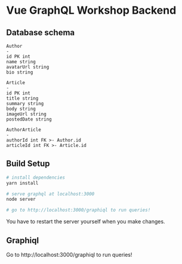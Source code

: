 # Vue GraphQL Workshop Backend

## Database schema

```
Author
-
id PK int
name string
avatarUrl string
bio string

Article
-
id PK int
title string
summary string
body string
imageUrl string
postedDate string

AuthorArticle
-
authorId int FK >- Author.id
articleId int FK >- Article.id
```

## Build Setup

```bash
# install dependencies
yarn install

# serve graphql at localhost:3000
node server

# go to http://localhost:3000/graphiql to run queries!
```

You have to restart the server yourself when you make changes.

## Graphiql

Go to http://localhost:3000/graphiql to run queries!
